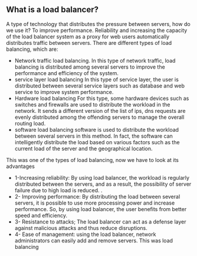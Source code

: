 ## What is a load balancer? 
A type of technology that distributes the pressure between servers, how do we use it? To improve performance. Reliability and increasing the capacity of the load balancer system as a proxy for web users automatically distributes traffic between servers. There are different types of load balancing, which are: 
*  Network traffic load balancing. In this type of network traffic, load balancing is distributed among several servers to improve the performance and efficiency of the system. 
*  service layer load balancing In this type of service layer, the user is distributed between several service layers such as database and web service to improve system performance.
* Hardware load balancing For this type, some hardware devices such as switches and firewalls are used to distribute the workload in the network. It sends a different version of the list of ips, dns requests are evenly distributed among the offending servers to manage the overall routing load. 
*  software load balancing software is used to distribute the workload between several servers in this method. In fact, the software can intelligently distribute the load based on various factors such as the current load of the server and the geographical location.

This was one of the types of load balancing, now we have to look at its advantages
* 1-Increasing reliability: By using load balancer, the workload is regularly distributed between the servers, and as a result, the possibility of server failure due to high load is reduced. . 
* 2- Improving performance: By distributing the load between several servers, it is possible to use more processing power and increase performance. So, by using load balancer, the user benefits from better speed and efficiency. 
* 3- Resistance to attacks; The load balancer can act as a defense layer against malicious attacks and thus reduce disruptions.
* 4- Ease of management: using the load balancer, network administrators can easily add and remove servers. This was load balancing

